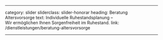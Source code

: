 ---

category: slider
sliderclass: slider-honorar
heading: Beratung Altersvorsorge
text: Individuelle Ruhestandsplanung –<span class='spacer'></span><br /><span class='spacer'></span>Wir ermöglichen Ihnen Sorgenfreiheit im Ruhestand.
link: /dienstleistungen/beratung-altersvorsorge

---